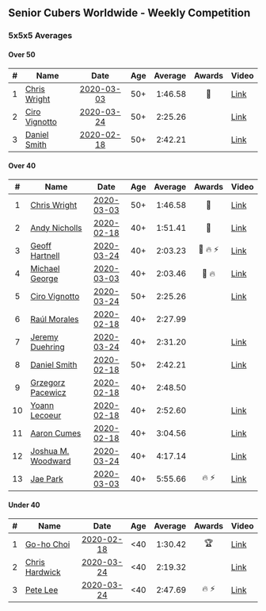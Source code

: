 ## Senior Cubers Worldwide - Weekly Competition
### 5x5x5 Averages

#### Over 50

| # | Name | Date | Age | Average | Awards | Video |
| :--: | -- | :--: | :--: | --: | :--: | -- |
| 1 | [Chris Wright](../persons/chris_wright.md) | [2020-03-03](2020-03-03.md) | 50+ | 1:46.58 | 🥇 | [Link](https://www.facebook.com/events/2637344919882558/permalink/2639952702955113/) |
| 2 | [Ciro Vignotto](../persons/ciro_vignotto.md) | [2020-03-24](2020-03-24.md) | 50+ | 2:25.26 |  | [Link](https://www.facebook.com/events/5078365835514885/permalink/5082593301758805/) |
| 3 | [Daniel Smith](../persons/daniel_smith.md) | [2020-02-18](2020-02-18.md) | 50+ | 2:42.21 |  | [Link](https://www.facebook.com/events/538921670053895/permalink/539390146673714/) |

#### Over 40

| # | Name | Date | Age | Average | Awards | Video |
| :--: | -- | :--: | :--: | --: | :--: | -- |
| 1 | [Chris Wright](../persons/chris_wright.md) | [2020-03-03](2020-03-03.md) | 50+ | 1:46.58 | 🥇 | [Link](https://www.facebook.com/events/2637344919882558/permalink/2639952702955113/) |
| 2 | [Andy Nicholls](../persons/andy_nicholls.md) | [2020-02-18](2020-02-18.md) | 40+ | 1:51.41 | 🥇 | [Link](https://www.facebook.com/events/538921670053895/permalink/539067020039360/) |
| 3 | [Geoff Hartnell](../persons/geoff_hartnell.md) | [2020-03-24](2020-03-24.md) | 40+ | 2:03.23 | 🥈 🔥 ⚡ | [Link](https://www.facebook.com/events/5078365835514885/permalink/5101262129891922/) |
| 4 | [Michael George](../persons/michael_george.md) | [2020-03-03](2020-03-03.md) | 40+ | 2:03.46 | 🥉 🔥 | [Link](https://www.facebook.com/events/2637344919882558/permalink/2639967129620337/) |
| 5 | [Ciro Vignotto](../persons/ciro_vignotto.md) | [2020-03-24](2020-03-24.md) | 50+ | 2:25.26 |  | [Link](https://www.facebook.com/events/5078365835514885/permalink/5082593301758805/) |
| 6 | [Raúl Morales](../persons/raul_morales.md) | [2020-02-18](2020-02-18.md) | 40+ | 2:27.99 |  | |
| 7 | [Jeremy Duehring](../persons/jeremy_duehring.md) | [2020-03-24](2020-03-24.md) | 40+ | 2:31.20 |  | [Link](https://www.facebook.com/events/5078365835514885/permalink/5082560948428707/) |
| 8 | [Daniel Smith](../persons/daniel_smith.md) | [2020-02-18](2020-02-18.md) | 50+ | 2:42.21 |  | [Link](https://www.facebook.com/events/538921670053895/permalink/539390146673714/) |
| 9 | [Grzegorz Pacewicz](../persons/grzegorz_pacewicz.md) | [2020-02-18](2020-02-18.md) | 40+ | 2:48.50 |  | |
| 10 | [Yoann Lecoeur](../persons/yoann_lecoeur.md) | [2020-02-18](2020-02-18.md) | 40+ | 2:52.60 |  | [Link](https://www.facebook.com/events/538921670053895/permalink/541223923157003/) |
| 11 | [Aaron Cumes](../persons/aaron_cumes.md) | [2020-02-18](2020-02-18.md) | 40+ | 3:04.56 |  | [Link](https://www.facebook.com/events/538921670053895/permalink/541249876487741/) |
| 12 | [Joshua M. Woodward](../persons/joshua_m._woodward.md) | [2020-03-24](2020-03-24.md) | 40+ | 4:17.14 |  | [Link](https://www.facebook.com/events/5078365835514885/permalink/5101597413191727/) |
| 13 | [Jae Park](../persons/jae_park.md) | [2020-03-03](2020-03-03.md) | 40+ | 5:55.66 | 🔥 ⚡ | [Link](https://www.facebook.com/events/2637344919882558/permalink/2637707586512958/) |

#### Under 40

| # | Name | Date | Age | Average | Awards | Video |
| :--: | -- | :--: | :--: | --: | :--: | -- |
| 1 | [Go-ho Choi](../persons/go-ho_choi.md) | [2020-02-18](2020-02-18.md) | <40 | 1:30.42 | 🏆 | [Link](https://www.facebook.com/events/538921670053895/permalink/539081640037898/) |
| 2 | [Chris Hardwick](../persons/chris_hardwick.md) | [2020-03-24](2020-03-24.md) | <40 | 2:19.32 |  | [Link](https://www.facebook.com/events/5078365835514885/permalink/5107384065946395/) |
| 3 | [Pete Lee](../persons/pete_lee.md) | [2020-03-24](2020-03-24.md) | <40 | 2:47.69 | 🔥 ⚡ | [Link](https://www.facebook.com/events/5078365835514885/permalink/5108390359179099/) |


<!-- Global site tag (gtag.js) - Google Analytics -->
<script async src="https://www.googletagmanager.com/gtag/js?id=UA-86348435-3"></script>
<script>window.dataLayer = window.dataLayer || []; function gtag() {dataLayer.push(arguments);} gtag('js', new Date()); gtag('config', 'UA-86348435-3');</script>
